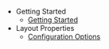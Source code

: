 * Getting Started
    * [Getting Started](/getting-started/getting-started)
* Layout Properties
    * [Configuration Options](/layout-property/easy-lazy)
